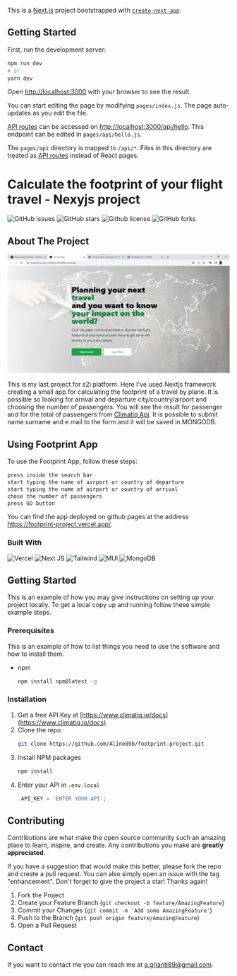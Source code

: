 This is a [Next.js](https://nextjs.org/) project bootstrapped with [`create-next-app`](https://github.com/vercel/next.js/tree/canary/packages/create-next-app).

## Getting Started

First, run the development server:

```bash
npm run dev
# or
yarn dev
```

Open [http://localhost:3000](http://localhost:3000) with your browser to see the result.

You can start editing the page by modifying `pages/index.js`. The page auto-updates as you edit the file.

[API routes](https://nextjs.org/docs/api-routes/introduction) can be accessed on [http://localhost:3000/api/hello](http://localhost:3000/api/hello). This endpoint can be edited in `pages/api/hello.js`.

The `pages/api` directory is mapped to `/api/*`. Files in this directory are treated as [API routes](https://nextjs.org/docs/api-routes/introduction) instead of React pages.

# Calculate the footprint of your flight travel - Nexyjs project

![GitHub issues](https://img.shields.io/github/issues/Aline89b/footprint-project)
![GitHub stars](https://img.shields.io/github/stars/Aline89b/footprint-project)
![Github license](https://img.shields.io/github/license/Aline89b/footprint-project)
![GitHub forks](https://img.shields.io/github/forks/Aline89b/footprint-project)



## About The Project

![Calculate the footprint of your flight travel!](./public/images/footprint.png)

This is my last project for s2i platform. Here I've used Nextjs framework creating a small app for calculating the footprint of a travel by plane.
It is possible so looking for arrival and departure city/country/airport and choosing the number of passengers.
You will see the result for passenger and for the total of passengers from [Climatiq Api](https://www.climatiq.io/). 
It is possible to submit name surname and e mail to the form and it will be saved in MONGODB.


## Using Footprint App

To use the Footprint App, follow these steps:

```
press inside the search bar
start typing the name of airport or country of departure
start typing the name of airport or country of arrival
chose the number of passengers
press GO button
```
You can find the app deployed on github pages at the address https://footprint-project.vercel.app/.

### Built With
![Vercel](https://img.shields.io/badge/vercel-%23000000.svg?style=for-the-badge&logo=vercel&logoColor=white)
![Next JS](https://img.shields.io/badge/Next-black?style=for-the-badge&logo=next.js&logoColor=white)
![Tailwind](https://img.shields.io/badge/Tailwind_CSS-38B2AC?style=for-the-badge&logo=tailwind-css&logoColor=white)
![MUI](https://img.shields.io/badge/MUI-%230081CB.svg?style=for-the-badge&logo=mui&logoColor=white)
![MongoDB](https://img.shields.io/badge/MongoDB-%234ea94b.svg?style=for-the-badge&logo=mongodb&logoColor=white)


## Getting Started

This is an example of how you may give instructions on setting up your project locally.
To get a local copy up and running follow these simple example steps.

### Prerequisites

This is an example of how to list things you need to use the software and how to install them.
* npm
  ```sh
  npm install npm@latest -g
  ```

### Installation

1. Get a free API Key at [https://www.climatiq.io/docs](https://www.climatiq.io/docs)
2. Clone the repo
   ```sh
   git clone https://github.com/Aline89b/footprint-project.git
   ```
3. Install NPM packages
   ```sh
   npm install
   ```
4. Enter your API in `.env.local`
   ```js
    API_KEY = 'ENTER YOUR API';
   ```

## Contributing

Contributions are what make the open source community such an amazing place to learn, inspire, and create. Any contributions you make are **greatly appreciated**.

If you have a suggestion that would make this better, please fork the repo and create a pull request. You can also simply open an issue with the tag "enhancement".
Don't forget to give the project a star! Thanks again!

1. Fork the Project
2. Create your Feature Branch (`git checkout -b feature/AmazingFeature`)
3. Commit your Changes (`git commit -m 'Add some AmazingFeature'`)
4. Push to the Branch (`git push origin feature/AmazingFeature`)
5. Open a Pull Request

## Contact

If you want to contact me you can reach me at <a.grianti89@gmail.com>.
